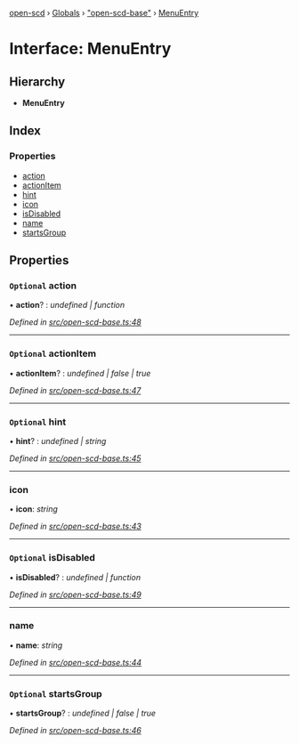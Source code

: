 [open-scd](../README.md) › [Globals](../globals.md) › ["open-scd-base"](../modules/_open_scd_base_.md) › [MenuEntry](_open_scd_base_.menuentry.md)

# Interface: MenuEntry

## Hierarchy

* **MenuEntry**

## Index

### Properties

* [action](_open_scd_base_.menuentry.md#optional-action)
* [actionItem](_open_scd_base_.menuentry.md#optional-actionitem)
* [hint](_open_scd_base_.menuentry.md#optional-hint)
* [icon](_open_scd_base_.menuentry.md#icon)
* [isDisabled](_open_scd_base_.menuentry.md#optional-isdisabled)
* [name](_open_scd_base_.menuentry.md#name)
* [startsGroup](_open_scd_base_.menuentry.md#optional-startsgroup)

## Properties

### `Optional` action

• **action**? : *undefined | function*

*Defined in [src/open-scd-base.ts:48](https://github.com/openscd/open-scd/blob/f0117a7/src/open-scd-base.ts#L48)*

___

### `Optional` actionItem

• **actionItem**? : *undefined | false | true*

*Defined in [src/open-scd-base.ts:47](https://github.com/openscd/open-scd/blob/f0117a7/src/open-scd-base.ts#L47)*

___

### `Optional` hint

• **hint**? : *undefined | string*

*Defined in [src/open-scd-base.ts:45](https://github.com/openscd/open-scd/blob/f0117a7/src/open-scd-base.ts#L45)*

___

###  icon

• **icon**: *string*

*Defined in [src/open-scd-base.ts:43](https://github.com/openscd/open-scd/blob/f0117a7/src/open-scd-base.ts#L43)*

___

### `Optional` isDisabled

• **isDisabled**? : *undefined | function*

*Defined in [src/open-scd-base.ts:49](https://github.com/openscd/open-scd/blob/f0117a7/src/open-scd-base.ts#L49)*

___

###  name

• **name**: *string*

*Defined in [src/open-scd-base.ts:44](https://github.com/openscd/open-scd/blob/f0117a7/src/open-scd-base.ts#L44)*

___

### `Optional` startsGroup

• **startsGroup**? : *undefined | false | true*

*Defined in [src/open-scd-base.ts:46](https://github.com/openscd/open-scd/blob/f0117a7/src/open-scd-base.ts#L46)*
